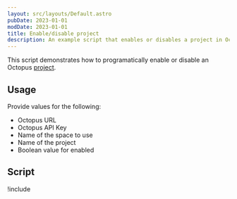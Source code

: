 ```yaml
---
layout: src/layouts/Default.astro
pubDate: 2023-01-01
modDate: 2023-01-01
title: Enable/disable project
description: An example script that enables or disables a project in Octopus.
---
```


This script demonstrates how to programatically enable or disable an Octopus [project](/docs/projects/).

## Usage

Provide values for the following:

- Octopus URL
- Octopus API Key
- Name of the space to use
- Name of the project
- Boolean value for enabled

## Script

!include <enable-disable-project-scripts>
